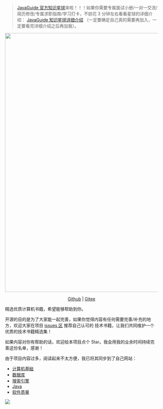 > [JavaGuide 官方知识星球](https://www.yuque.com/docs/share/8a30ffb5-83f3-40f9-baf9-38de68b906dc)来啦！！！如果你需要专属面试小册/一对一交流/简历修改/专属求职指南/学习打卡，不妨花 3 分钟左右看看星球的详细介绍： [JavaGuide 知识星球详细介绍](https://www.yuque.com/docs/share/8a30ffb5-83f3-40f9-baf9-38de68b906dc) （一定要确定自己真的需要再加入，一定要看完详细介绍之后再加我）。

<div align="center">
    <p>
        <a href="https://www.yuque.com/docs/share/8a30ffb5-83f3-40f9-baf9-38de68b906dc">
            <img src="https://guide-blog-images.oss-cn-shenzhen.aliyuncs.com/xingqiu/xingqiu.png" style="margin: 0 auto; width: 850px;" />
        </a>
    </p>
    <p>  
        <a href="https://github.com/CodingDocs/awesome-cs]">Github</a> |
        <a href="https://gitee.com/SnailClimb/awesome-cs">Gitee</a>
    </p>  
</div>

精选优质计算机书籍，希望能够帮助到你。

开源的目的是为了大家能一起完善，如果你觉得内容有任何需要完善/补充的地方，欢迎大家在项目 [issues 区](https://github.com/CodingDocs/awesome-cs/issues) 推荐自己认可的 技术书籍，让我们共同维护一个优质的技术书籍精选集！

如果内容对你有帮助的话，欢迎给本项目点个 Star。我会用我的业余时间持续完善这份名单，感谢！

由于项目内容过多，阅读起来不太方便，我已将其同步到了自己网站：

- [计算机基础](https://javaguide.cn/books/cs-basics.html)
- [数据库](https://javaguide.cn/books/database.html)
- [搜索引擎](https://javaguide.cn/books/search-engine.html)
- [Java](https://javaguide.cn/books/java.html)
- [软件质量](https://javaguide.cn/books/software-quality.html)

![](https://guide-blog-images.oss-cn-shenzhen.aliyuncs.com/github/javaguide/image-20220701153046400.png)
